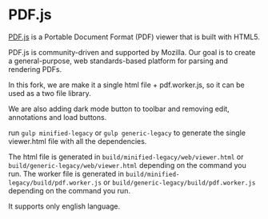 # PDF.js

[PDF.js](https://mozilla.github.io/pdf.js/) is a Portable Document Format (PDF) viewer that is built with HTML5.

PDF.js is community-driven and supported by Mozilla. Our goal is to
create a general-purpose, web standards-based platform for parsing and
rendering PDFs.

In this fork, we are make it a single html file + pdf.worker.js, so it can be used as a two file library.

We are also adding dark mode button to toolbar and removing edit, annotations and load buttons.

run `gulp minified-legacy` or `gulp generic-legacy` to generate the single viewer.html file with all the dependencies.

The html file is generated in `build/minified-legacy/web/viewer.html` or `build/generic-legacy/web/viewer.html` depending on the command you run.
The worker file is generated in `build/minified-legacy/build/pdf.worker.js` or `build/generic-legacy/build/pdf.worker.js` depending on the command you run.

It supports only english language.
